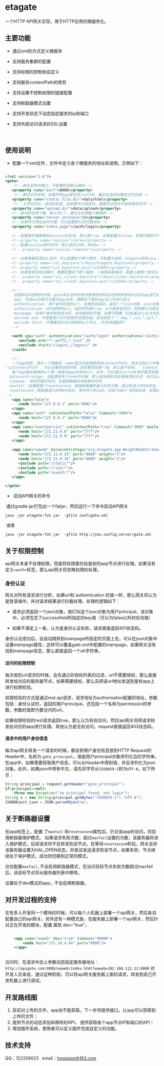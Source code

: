 # etagate
一个HTTP API网关实现，用于HTTP应用的微服务化。




## 主要功能

+ 通过xml的方式定义微服务

+ 支持服务集群的配置

+ 支持权限的控制和自定义

+ 支持服务contextPath的修剪

+ 支持设置不控制权限的链接配置

+ 支持断路器模式设置

+ 支持开发状态下动态指定服务的ip和端口

+ 支持外部访问请求的SSL设置

  ​


## 使用说明

+ 配置一个xml文件，文件中定义各个微服务的地址和说明。示例如下：

```xml

<?xml version="1.0"?>
<gate>
    <!--网关监听的端口，不配置的话默认是80-->
   <property name="port">8088</property>
    <!--静态文件目录，如果所有app都没有route到，最后会选择到静态文件目录--> 
   <property name="static.file.dir">data/html</property> 
    <!--上传文件后，保存的目录，目前暂时只能保存，微服务应用还不能获取到文件-->
   <property name="upload.dir">data/upload</property>
   <!--启动的实例个数，默认为1个，建议与处理器个数相同-->
   <property name="server.instance">2</property>
   <!--如果作为网站反向代理，可以配置默认的页面地址-->
   <property name="index.page">/auth/login</property>
  
   <!--配置是否需要增加session的支持，默认是true，如果配置为false，权限代理将不可用-->
   <!--property name="session">false</property-->
   <!--配置session超时时间，默认是30分钟，单位ms-->  
   <!-- property name="session.timeout"></property-->
  
   <!--如果需要启用SSL访问，可以配置如下两个属性，不配置不启用，etagate采用java keytool工具管理证书-->
   <!--property name="ssl.keystore">/keys/etagate.keystore</property-->
   <!--property name="ssl.keystore.pass">123456</property-->
   <!--如果是双向验证模式，需要配置如下两个属性，一般网站是单向，配置上面两个就可以了-->
   <!-- property name="ssl.client.keystore">/keys/client.keystore</property-->
   <!-- property name="ssl.client.keystore.pass">123456</property-->
  
   <!--
    权限和访问控制的内容，gate网关会将所有的权限校验和访问控制转发给对应的app进行处理
    app: 完成auth相关功能的app名称，需要在下面的app定义中进行定义
    authentication：用户身份校验的url，如果校验成功，返回一个json对象，json对象中存在successfield字段，就会认为校验通过，返回空或者返回的json中没有successfield字段，会认为不通过
    authorisation：访问控制的url，返回字符串true，认为是有权访问，其他都认为是无权访问
    mainpage：在用户身份校验成功后，自动跳转的页面，如果不配置（比如通过ajax方式发起的请求），直接返回ok字符串
    exclude end：不需要进行访问控制的资源后缀，自动排除了 *.bmp,*.ico,*.gif,*.jpg,*.png,*.woff,*.css,*.js 等文件
    exclude start：不需要进行访问控制的url开头，（不支持通配符）
   -->
 
   <auth app="auth" authentication="/auth/login" authorisation="/auth/checkPermission" mainpage= "/auth/mainpage" successfield="userid">
      <exclude end="**.woff2,*.css2" />
      <exclude start="/login/,/logout/" />
   </auth>

   <!--
   一个app标签，表示一个微服务，name是访问该微服务的contextPath，网关识别url中第一级，将其作为微服务的名称，相应的转发给该服务进行处理。通过配置
`cutContextPath`，可以设置转发的时候，是否要剪除第一级，默认是不剪除。 `timeout`表示转发请求时候的超时时间，默认值为5000。
   每个app都会接收到url第一级是该app名称的url，此外，可以通过include来匹配其他路径，支持通配符和正则表达式
  balanceStrategy: 当配置有多个node的时候，默认是采用轮流处理请求的方式，也可以通过配置一个NodeStragegy实现，来指定对请求处理的逻辑，目前系统还提供一个WeightNodeStrategy实现，可以通过node节点指定的weight来分发请求。
  timeout: 请求的超时时间，也是断路器的判断超时时间
  maxfail：如果配置了resetsecond，是指断路器的最大失败次数，超过将进入OPEN状态，如果没有配置，是某个节点允许的最大失败次数，超过将被移除。
  resetsecond：断路器进入OPEN状态后，等待多少秒以后，将进入HALF_OPEN状态，如果成功进入CLOSE，否则维持OPEN
-->
   <app name="base">
      <node host="127.0.0.1" port="8082"/>
   </app>
   <app name="auth" cutContextPath="false" timeout="3000">
      <node host="127.0.0.1" port="8080"/>
   </app>
   <app name="eventpersist" cutContextPath="true" timeout="3000" maxfail="5" resetsecond="10000">
      <node host="172.21.9.8" port="7777"/>
      <node host="172.21.9.9" port="7777"/>
   </app>      
  
   <app name="waweb" balanceStrategy="org.etagate.app.WeightNodeStrategy">
      <node host="172.21.9.15" port="8080" weight="1"/>
      <node host="172.21.9.16" port="8080" weight="3"/>
      <include path="/static*"/>
      <include path="/risk/*"/>
      <include path="/event/*"/>
   </app>

</gate>
```

+  启动API网关的命令

  通过gradle jar打包出一个fatjar，然后运行一下命令启动API网关

  `java -jar etagate-fat.jar  -gfile conf/gate.xml`

  或者

  `java -jar etagate-fat.jar  -gfile http://you.config.server/gate.xml`



## 关于权限控制

api网关本身不处理权限，而是将权限委托给鉴权的app节点进行处理。如果没有定义`<auth>`标签，那么api网关将忽略权限的处理。

### 身份认证
网关对所有请求进行分析，如果url和 authentication 的值一样，那么网关将认为是登录操作，并对请求结果进行拦截处理。处理的逻辑如下：

+ 请求必须返回一个json对象，我们叫这个json对象为用户principal，该对象中，必须包含了successfield所指定的key值（可以为false以外的任何值）

+ 如果不满足上一条，认为是身份认证失败，请求直接返回401状态码。




身份认证成功后，会自动跳转到mainpage所指定的页面上去，可以在json对象中设置mainpage属性，这样可以覆盖gate.xml中配置的mainpage，如果网关没有找到mainpage信息，那么直接返回一个ok字符串。

#### 访问的权限控制
每次收到url请求的时候，会先通过非授权列表的过滤，url不需要授权，那么直接转发给对应的服务器节点，如果需要授权，那么先把该url地址发送到鉴权app上进行权限校验。

权限校验的方式是通过rest api请求，请求地址为authorisation配置的地址，参数包括：身份认证时，返回的用户principal，还包括一个名称为permission的参数，参数的值即为要访问的url。

如果权限校验的rest请求返回true，那么认为有权访问，然后api网关将把请求转发给对应的app进行处理。其他认为是无权访问，request直接返回403状态码。

#### 请求中的用户身份信息
每次api网关转发一个请求的时候，都会把用户身份信息放到HTTP Request的Header中，名称为 `gate_principal`，值是用户principal对象序列化后的字符串。在app中，如果需要获取用户信息，可以从Header中得到值，并反序列化为json对象。此外，如果json中带有中文，请先将字符从`ISO8859-1`转为`UTF-8`。如下所示：

```java
String principal = request.getHeader("gate_principal");
if(principal==null)
	throw new Exception("no principal found, not login");
String s = new String(principal.getBytes("ISO8859-1"),"UTF-8");
JSONObject json = JSON.parseObject(s);
```




## 关于断路器设置
在app标签上，配置 了`maxfail` 和`resetsecond`属性后，针对该app的访问，将启用断路器保护模式。
如果请求失败次数，超过`maxfail`设置的次数，该服务器将进入保护模式，后续请求将不在转发到该节点。在等待`resetsecond`秒后，网关会将该服务器设置为HAL_OPEN状态，并尝试发送请求到该节点，如果失败，节点继续处于保护模式，成功则切换到正常的模式。

仅仅配置`maxfail`, 不会启用断路器模式，在访问目标节点失败次数超过maxfail后，该目标节点将从服务器列表中移除。

设置处于dev模式的app，不会启用断路器。


## 对开发过程的支持
在有多人开发同一个模块的时候，可以每个人机器上部署一个api网关，然后各自配置自己的api网关，另外还有一种模式是，在服务器上部署一个api网关，然后针对正在开发的模块，配置 属性 dev="true"。

```xml

    <app name="waweb" dev="true" timeout="90000">
        <node host="172.18.4.44" port="8080"/>
    </app>   
 
```
访问时，在请求中加上参数动态指定服务器地址：
`http://apigate.com:8888/waweb/index.html?waweb=192.168.112.12:8000`
对开发人员来说，通过这种机制，可以将api网关服务器上面的请求，转发到自己开发机器上进行调试。




## 开发路线图

1. 目前对上传的文件，app尚不能获取，下一步将提供接口，让app可以获取到上传的文件；
2. 提供节点的动态添加和移除的API， 提供获取各个app节点IP和端口的API；
3. 增加插件系统，使用者可以定义插件完成自定义的功能。


## 技术支持

QQ：122259023   email：troopson@163.com



